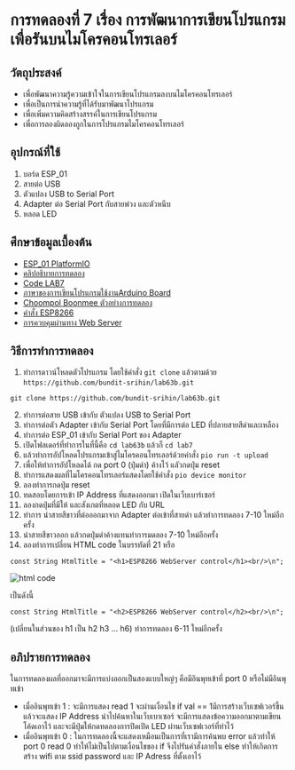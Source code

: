 # การทดลองที่ 7 เรื่อง การพัฒนาการเขียนโปรแกรมเพื่อรันบนไมโครคอนโทรเลอร์  
## วัตถุประสงค์
  * เพื่อพัฒนาความรู้ความเข้าใจในการเขียนโปรแกรมลงบนไมโครคอนโทรเลอร์
  * เพื่อเป็นการนำความรู้ที่ได้รับมาพัฒนาโปรแกรม
  * เพื่อเพิ่มความคิดสร้างสรรค์ในการเขียนโปรแกรม
  * เพื่อการลองผิดลองถูกในการโปรแกรมไมโครคอนโทรเลอร์
## อุปกรณ์ที่ใช้ 
  1. บอร์ด ESP_01
  2. สายต่อ USB
  3. ตัวแปลง USB to Serial Port 
  4. Adapter ต่อ Serial Port กับสายพ่วง และตัวหนีบ
  5. หลอด LED
## ศึกษาข้อมูลเบื้องต้น
  * [ESP_01 PlatformIO](https://docs.platformio.org/en/latest/boards/espressif8266/esp01.html)
  * [คลิปอธิบายการทดลอง]()
  * [Code LAB7](https://github.com/bundit-srihin/lab63b/blob/main/lab7/src/main.cpp)
  * [ภาษาของการเขียนโปรแกรมใช้งานArduino Board](https://arduinothing.blogspot.com/2016/04/arduino-cc.html)
  * [Choompol Boonmee ตัวอย่างการทดลอง](https://github.com/choompol-boonmee/lab63b.git)
  * [คำสั่ง ESP8266](https://links2004.github.io/Arduino/annotated.html)
  * [การควบคุมผ่านทาง Web Server](https://sites.google.com/site/eplearn/wifi/control_via_web_server)
## วิธีการทำการทดลอง
  1. ทำการดาวน์โหลดตัวโปรแกรม โดยใช้คำสั่ง `git clone` แล้วตามด้วย `https://github.com/bundit-srihin/lab63b.git`
```
git clone https://github.com/bundit-srihin/lab63b.git
```
  2. ทำการต่อสาย USB เข้ากับ ตัวแปลง USB to Serial Port
  3. ทำการต่อตัว Adapter เข้ากับ Serial Port โดยที่มีการต่อ LED ที่ปลายสายสีดำและเหลือง
  4. ทำการต่อ ESP_01 เข้ากับ Serial Port ของ Adapter
  5. เปิดโฟลเดอร์ที่ทำการในที่นี้คือ `cd lab63b` แล้วก็ `cd lab7`
  6. แล้วทำการอัปโหลดโปรแกรมเข้าสู่ไมโครคอนโทรเลอร์ด้วยคำสั่ง `pio run -t upload`
  7. เพื่อให้ทำการอัปโหลดได้ กด port 0 (ปุ่มดำ) ค้างไว้ แลัวกดปุ่ม reset
  8. ทำการแสดงผลที่ไมโครคอนโทรเลอร์แสดงโดยใช้คำสั่ง `pio device monitor`
  9. ลองทำการกดปุ่ม reset 
  10. ทดสอบโดยการเข้า IP Address ที่แสดงออกมา เปิดในเว็บเบาร์เซอร์
  11. ลองกดปุ่มที่มีให้ และสังเกตที่หลอด LED กับ URL
  12. ทำการ นำสายสีขาวที่ต่อออกมาจาก Adapter ต่อเข้าที่สายดำ แล้วทำการทดลอง 7-10 ใหม่อีกครั้ง
  13. นำสายสีขาวออก แล้วกดปุ่มดำค้างแทนทำการมดลอง 7-10 ใหม่อีกครั้ง 
  14. ลองทำการเปลี่ยน HTML code ในบรรทัดที่ 21 หรือ
```
const String HtmlTitle = "<h1>ESP8266 WebServer control</h1><br/>\n";
```
![html code](https://user-images.githubusercontent.com/80879119/113110768-a721e000-9231-11eb-9d68-eaf1401a091e.png)

เป็นดังนี้
```
const String HtmlTitle = "<h2>ESP8266 WebServer control</h2><br/>\n";
```
(เปลี่ยนในส่วนของ h1 เป็น h2 h3 ... h6) ทำการทดลอง 6-11 ใหม่อีกครั้ง
## อภิปรายการทดลอง 
 ในการทดลองผลที่ออกมาจะมีการแบ่งออกเป็นสองแบบใหญ่ๆ คือมีอินพุทเข้าที่ port 0 หรือไม่มีอินพุทเข้า
  * เมื่ออินพุทเข้า 1 : จะมีการแสดง read 1 จะผ่านเงื่อนไข if val == 1มีการสร้างเว็บเซฟเวอร์ขึ้น แล้วจะแสดง IP Address นำไปค้นหาในเว็บเบาเซอร์ จะมีการแสดงข้อความออกมาตามเขียนโค้ดเอาไว้ และจะมีปุ่มให้กดทดลองการปิดเปิด LED ผ่านเว็บเซฟเวอร์ที่ทำไว้
  * เมื่ออินพุทเข้า 0 : ในการทดลองนี้จะแสดงเหมือนเป็นการที่เรามีการค้นพบ error แล้วทำให้ port 0 read 0 ทำให้ไม่เป็นไปตามเงื่อนไขของ if จึงไปรันคำสั่งภายใน else ทำให้เกิดการสร้าง wifi ตาม ssid password และ IP Adress ที่ตั้งเอาไว้
